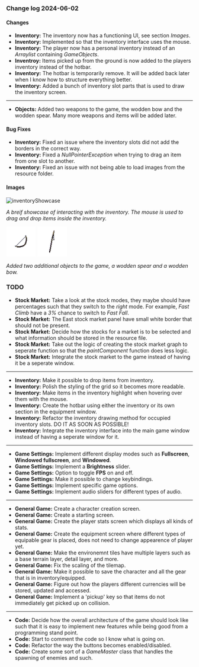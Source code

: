 ### Change log 2024-06-02

#### Changes

- **Inventory:** The inventory now has a functioning UI, see section *Images*.
- **Inventory:** Implemented so that the inventory interface uses the mouse.
- **Inventory:** The player now has a personal inventory instead of an *Arraylist* containing *GameObjects*.
- **Inventroy:** Items picked up from the ground is now added to the players inventory instead of the hotbar.
- **Inventory:** The hotbar is temporarily remove. It will be added back later when I know how to structure everything better.
- **Inventory:** Added a bunch of inventory slot parts that is used to draw the inventory screen.

---

- **Objects:** Added two weapons to the game, the wodden bow and the wodden spear. Many more weapons and items will be added later.

#### Bug Fixes

- **Inventory:** Fixed an issue where the inventory slots did not add the borders in the correct way.
- **Inventory:** Fixed a *NullPointerException* when trying to drag an item from one slot to another.
- **Inventory:** Fixed an issue with not being able to load images from the resource folder.

#### Images

![inventoryShowcase](/readme_handling/images/2024-06-02/inventoryShowcase.gif)

*A breif showcase of interacting with the inventory. The mouse is used to drag and drop items inside the inventory.*

![woddenBow](/readme_handling/images/2024-06-02/bow_0.png)
![woddenSpear](/readme_handling/images/2024-06-02/spear_0.png)

*Added two additional objects to the game, a wodden spear and a wodden bow.*

### TODO

- **Stock Market:** Take a look at the stock modes, they maybe should have percentages such that they switch to the *right* mode. For example, *Fast Climb* have a *3%* chance to switch to *Fast Fall*.
- **Stock Market:** The East stock market panel have small white border that should not be present.
- **Stock Market:** Decide how the stocks for a market is to be selected and what information should be stored in the resource file.
- **Stock Market:** Take out the logic of creating the stock market graph to seperate function so that the *paintComponent* function does less logic.
- **Stock Market:** Integrate the stock market to the game instead of having it be a seperate window.

---

- **Inventory:** Make it possible to drop items from inventory.
- **Inventory:** Polish the styling of the grid so it becomes more readable.
- **Inventory:** Make items in the inventory highlight when hovering over them with the mouse.
- **Inventory:** Create the hotbar using either the inventory or its own section in the equipment window.
- **Inventory:** Refactor the inventory drawing method for occupied inventory slots. DO IT AS SOON AS POSSIBLE!
- **Inventory:** Integrate the inventory interface into the main game window instead of having a seperate window for it.

---

- **Game Settings:** Implement different display modes such as **Fullscreen**, **Windowed fullscreen**, and **Windowed**.
- **Game Settings:** Implement a **Brightness** slider.
- **Game Settings:** Option to toggle **FPS** on and off.
- **Game Settings:** Make it possible to change keybindings.
- **Game Settings:** Implement specific game options.
- **Game Settings:** Implement audio sliders for different types of audio.

---

- **General Game:** Create a character creation screen.
- **General Game:** Create a starting screen.
- **General Game:** Create the player stats screen which displays all kinds of stats.
- **General Game:** Create the equipment screen where different types of equipable gear is placed, does not need to change appearence of player yet.
- **General Game:** Make the environemnt tiles have multiple layers such as a base terrain layer, detail layer, and more.
- **General Game:** Fix the scaling of the tilemap.
- **General Game:** Make it possible to save the character and all the gear that is in inventory/equipped.
- **General Game:** Figure out how the players different currencies will be stored, updated and accessed.
- **General Game:** Implement a 'pickup' key so that items do not immediately get picked up on collision.

---

- **Code:** Decide how the overall architecture of the game should look like such that it is easy to implement new features while being good from a programming stand point.
- **Code:** Start to comment the code so I know what is going on.
- **Code:** Refactor the way the buttons becomes enabled/disabled.
- **Code:** Create some sort of a *GameMaster* class that handles the spawning of enemies and such.
